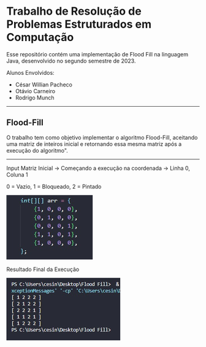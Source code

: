 # Trabalho de Resolução de Problemas Estruturados em Computação

<p>Esse repositório contém uma implementação de Flood Fill na linguagem Java, desenvolvido no segundo semestre de 2023.</p>
<p>Alunos Envolvidos:</p>
<ul>
    <li>César Willian Pacheco</li>
    <li>Otávio Carneiro</li>
    <li>Rodrigo Munch</li>
</ul>

<hr>

<h2>Flood-Fill</h2>

<p>O trabalho tem como objetivo implementar o algoritmo Flood-Fill, aceitando uma matriz de inteiros inicial e retornando essa mesma matriz após a execução do algoritmo".</p>

<hr>

<p>Input Matriz Inicial -> Começando a execução na coordenada -> Linha 0, Coluna 1</p>

<p>0 = Vazio, 1 = Bloqueado, 2 = Pintado</p>

<img src="img/img_inicial.jpeg">

<p>Resultado Final da Execução</p>

<img src="img/img_final.jpeg">

